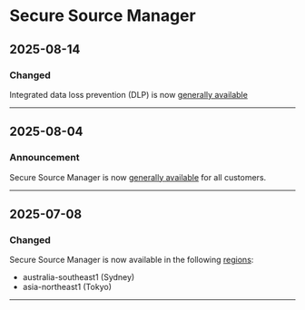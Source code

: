 # Secure Source Manager

## 2025-08-14

### Changed

Integrated data loss prevention (DLP) is now [generally available](https://cloud.google.com/products#product-launch-stages)

---
## 2025-08-04

### Announcement

Secure Source Manager is now [generally available](https://cloud.google.com/products#product-launch-stages) for all customers.

---
## 2025-07-08

### Changed

Secure Source Manager is now available in the following [regions](https://cloud.google.com/secure-source-manager/docs/locations#regions):

* australia-southeast1 (Sydney)
* asia-northeast1 (Tokyo)

---
